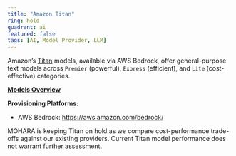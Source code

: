 ```yaml
---
title: "Amazon Titan"
ring: hold
quadrant: ai
featured: false
tags: [AI, Model Provider, LLM]
---
```


Amazon’s [Titan](https://aws.amazon.com/bedrock/amazon-models/titan/) models, available via AWS Bedrock, offer general-purpose text models across `Premier` (powerful), `Express` (efficient), and `Lite` (cost-effective) categories.

**[Models Overview](https://docs.aws.amazon.com/bedrock/latest/userguide/titan-text-models.html)**

**Provisioning Platforms:**

- AWS Bedrock: https://aws.amazon.com/bedrock/

MOHARA is keeping Titan on hold as we compare cost-performance trade-offs against our existing providers. Current Titan model performance does not warrant further assessment.
